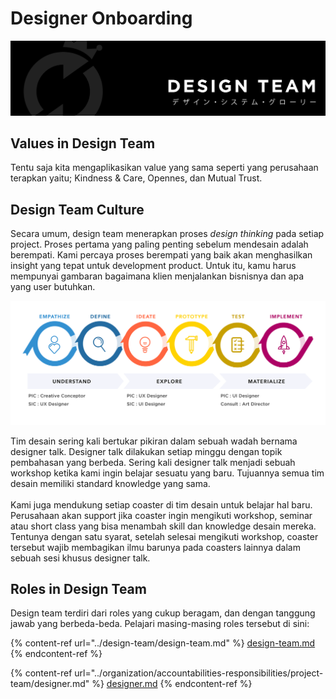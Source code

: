 # Designer Onboarding

![Halo, designer, selamat datang.](../.gitbook/assets/masterdesign-68.png)

## Values in Design Team

Tentu saja kita mengaplikasikan value yang sama seperti yang perusahaan terapkan yaitu; Kindness & Care, Opennes, dan Mutual Trust.

## Design Team Culture

Secara umum, design team menerapkan proses _design thinking_ pada setiap project. Proses pertama yang paling penting sebelum mendesain adalah berempati. Kami percaya proses berempati yang baik akan menghasilkan insight yang tepat untuk development product. Untuk itu, kamu harus mempunyai gambaran bagaimana klien menjalankan bisnisnya dan apa yang user butuhkan.&#x20;

![Design Thinking Process](../.gitbook/assets/artboard-1.png)

Tim desain sering kali bertukar pikiran dalam sebuah wadah bernama designer talk. Designer talk dilakukan setiap minggu dengan topik pembahasan yang berbeda. Sering kali designer talk menjadi sebuah workshop ketika kami ingin belajar sesuatu yang baru. Tujuannya semua tim desain memiliki standard knowledge yang sama.\
\
Kami juga mendukung setiap coaster di tim desain untuk belajar hal baru. Perusahaan akan support jika coaster ingin mengikuti workshop, seminar atau short class yang bisa menambah skill dan knowledge desain mereka. Tentunya dengan satu syarat, setelah selesai mengikuti workshop, coaster tersebut wajib membagikan ilmu barunya pada coasters lainnya dalam sebuah sesi khusus designer talk.

## Roles in Design Team&#x20;

Design team terdiri dari roles yang cukup beragam, dan dengan tanggung jawab yang berbeda-beda. Pelajari masing-masing roles tersebut di sini:

{% content-ref url="../design-team/design-team.md" %}
[design-team.md](../design-team/design-team.md)
{% endcontent-ref %}

{% content-ref url="../organization/accountabilities-responsibilities/project-team/designer.md" %}
[designer.md](../organization/accountabilities-responsibilities/project-team/designer.md)
{% endcontent-ref %}

